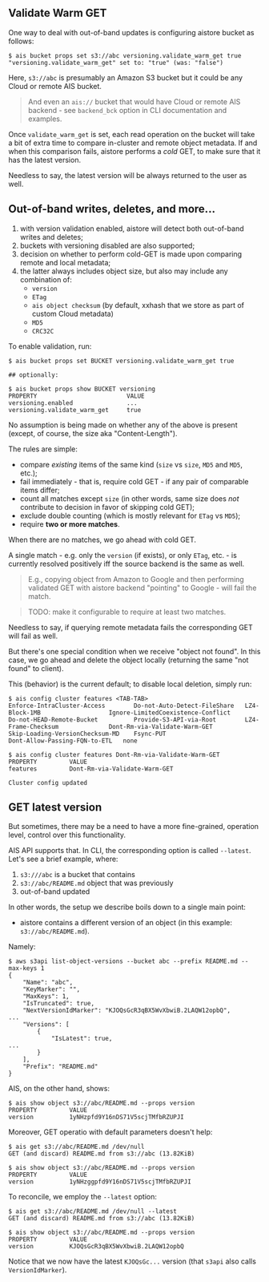 ## Validate Warm GET

One way to deal with out-of-band updates is configuring aistore bucket as follows:

```console
$ ais bucket props set s3://abc versioning.validate_warm_get true
"versioning.validate_warm_get" set to: "true" (was: "false")
```

Here, `s3://abc` is presumably an Amazon S3 bucket but it could be any Cloud or remote AIS bucket.

> And even an `ais://` bucket that would have Cloud or remote AIS backend - see `backend_bck` option in CLI documentation and examples.

Once `validate_warm_get` is set, each read operation on the bucket will take a bit of extra time to compare in-cluster and remote object metadata. If and when this comparison fails, aistore performs a _cold_ GET, to make sure that it has the latest version.

Needless to say, the latest version will be always returned to the user as well.

## Out-of-band writes, deletes, and more...

1. with version validation enabled, aistore will detect both out-of-band writes and deletes;
2. buckets with versioning disabled are also supported;
3. decision on whether to perform cold-GET is made upon comparing remote and local metadata;
4. the latter always includes object size, but also may include any combination of:
   - `version`
   - `ETag`
   - `ais object checksum` (by default, xxhash that we store as part of custom Cloud metadata)
   - `MD5`
   - `CRC32C`

To enable validation, run:

```console
$ ais bucket props set BUCKET versioning.validate_warm_get true

## optionally:

$ ais bucket props show BUCKET versioning
PROPERTY                         VALUE
versioning.enabled               ...
versioning.validate_warm_get     true
```

No assumption is being made on whether any of the above is present (except, of course, the size aka "Content-Length").

The rules are simple:

* compare _existing_ items of the same kind (`size` vs `size`, `MD5` and `MD5`, etc.);
* fail immediately - that is, require cold GET - if any pair of comparable items differ;
* count all matches except `size` (in other words, same size does _not_ contribute to decision in favor of skipping cold GET);
* exclude double counting (which is mostly relevant for `ETag` vs `MD5`);
* require **two or more matches**.

When there are no matches, we go ahead with cold GET.

A single match - e.g. only the `version` (if exists), or only `ETag`, etc. - is currently resolved positively iff the source backend is the same as well.

> E.g., copying object from Amazon to Google and then performing validated GET with aistore backend "pointing" to Google - will fail the match.

> TODO: make it configurable to require at least two matches.

Needless to say, if querying remote metadata fails the corresponding GET will fail as well.

But there's one special condition when we receive "object not found". In this case, we go ahead and delete the object locally (returning the same "not found" to client).

This (behavior) is the current default; to disable local deletion, simply run:

```console
$ ais config cluster features <TAB-TAB>
Enforce-IntraCluster-Access        Do-not-Auto-Detect-FileShare   LZ4-Block-1MB                   Ignore-LimitedCoexistence-Conflict
Do-not-HEAD-Remote-Bucket          Provide-S3-API-via-Root        LZ4-Frame-Checksum              Dont-Rm-via-Validate-Warm-GET
Skip-Loading-VersionChecksum-MD    Fsync-PUT                      Dont-Allow-Passing-FQN-to-ETL   none

$ ais config cluster features Dont-Rm-via-Validate-Warm-GET
PROPERTY         VALUE
features         Dont-Rm-via-Validate-Warm-GET

Cluster config updated
```

## GET latest version

But sometimes, there may be a need to have a more fine-grained, operation level, control over this functionality.

AIS API supports that. In CLI, the corresponding option is called `--latest`. Let's see a brief example, where:

1. `s3:///abc` is a bucket that contains
2. `s3://abc/README.md` object that was previously
3. out-of-band updated

In other words, the setup we describe boils down to a single main point:

* aistore contains a different version of an object (in this example: `s3://abc/README.md`).

Namely:

```console
$ aws s3api list-object-versions --bucket abc --prefix README.md --max-keys 1
{
    "Name": "abc",
    "KeyMarker": "",
    "MaxKeys": 1,
    "IsTruncated": true,
    "NextVersionIdMarker": "KJOQsGcR3qBX5WvXbwiB.2LAQW12opbQ",
...
    "Versions": [
        {
            "IsLatest": true,
...
        }
    ],
    "Prefix": "README.md"
}
```

AIS, on the other hand, shows:


```console
$ ais show object s3://abc/README.md --props version
PROPERTY         VALUE
version          1yNHzpfd9Y16nDS71V5scjTMfbRZUPJI
```

Moreover, GET operatio with default parameters doesn't help:

```console
$ ais get s3://abc/README.md /dev/null
GET (and discard) README.md from s3://abc (13.82KiB)

$ ais show object s3://abc/README.md --props version
PROPERTY         VALUE
version          1yNHzggpfd9Y16nDS71V5scjTMfbRZUPJI
```

To reconcile, we employ the `--latest` option:

```console
$ ais get s3://abc/README.md /dev/null --latest
GET (and discard) README.md from s3://abc (13.82KiB)

$ ais show object s3://abc/README.md --props version
PROPERTY         VALUE
version          KJOQsGcR3qBX5WvXbwiB.2LAQW12opbQ
```

Notice that we now have the latest `KJOQsGc...` version (that `s3api` also calls `VersionIdMarker`).
